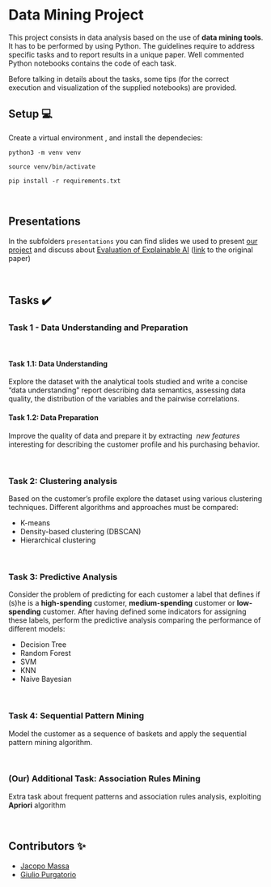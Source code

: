 # Data Mining Project

This project consists in data analysis based on the use of __data mining tools__. It has to be performed by using Python. 
The guidelines require to address specific tasks and to report results in a unique paper. Well commented Python notebooks contains the code of each task.

Before talking in details about the tasks, some tips (for the correct execution and visualization of the supplied notebooks) are provided.

## Setup 💻
Create a virtual environment , and install the dependecies:

```
python3 -m venv venv

source venv/bin/activate

pip install -r requirements.txt
```
&nbsp;

## Presentations
In the subfolders `presentations` you can find slides we used to present [our project](https://github.com/jacopo-massa/dm-project/blob/main/presentations/project%20presentation.pptx) and discuss about [Evaluation of Explainable AI](https://github.com/jacopo-massa/dm-project/blob/main/presentations/Evaluating%20XAI%20-%20Paper%20Presentation.pptx) ([link](https://doi.org/10.1016/j.artint.2020.103404) to the original paper)

&nbsp;

## Tasks  ✔️

### Task 1 - Data Understanding and Preparation 
&nbsp;  
#### Task 1.1: Data Understanding

Explore the dataset with the analytical tools studied and write a concise “data understanding” report describing data semantics, assessing data quality, the distribution of the variables and the pairwise correlations.

#### Task 1.2: Data Preparation

​Improve the quality of data and prepare it by extracting ​ _new features_ interesting for describing the customer profile and his purchasing behavior.

&nbsp;  
### Task 2: Clustering analysis

Based on the customer’s profile explore the dataset using various clustering techniques. Different algorithms and approaches must be compared:
 - K-means
 - Density-based clustering (DBSCAN)
 - Hierarchical clustering

&nbsp;  
### Task 3: Predictive Analysis
Consider the problem of predicting for each customer a label that defines if (s)he is a **high-spending** customer, ​ **medium-spending** customer or ​ **low-spending** customer. After having defined some indicators for assigning these labels, perform the predictive analysis comparing the performance of different models:

 - Decision Tree
 - Random Forest
 - SVM
 - KNN
 - Naive Bayesian

&nbsp;  
### Task 4: Sequential Pattern Mining

Model the customer as a sequence of baskets and apply the sequential pattern mining algorithm.

&nbsp;  

### (Our) Additional Task: Association Rules Mining

Extra task about frequent patterns and association rules analysis, exploiting __Apriori__ algorithm

&nbsp;

## Contributors ✨

 - [Jacopo Massa](https://github.com/jacopo-massa)
 - [Giulio Purgatorio](https://github.com/GPurgatorio)
